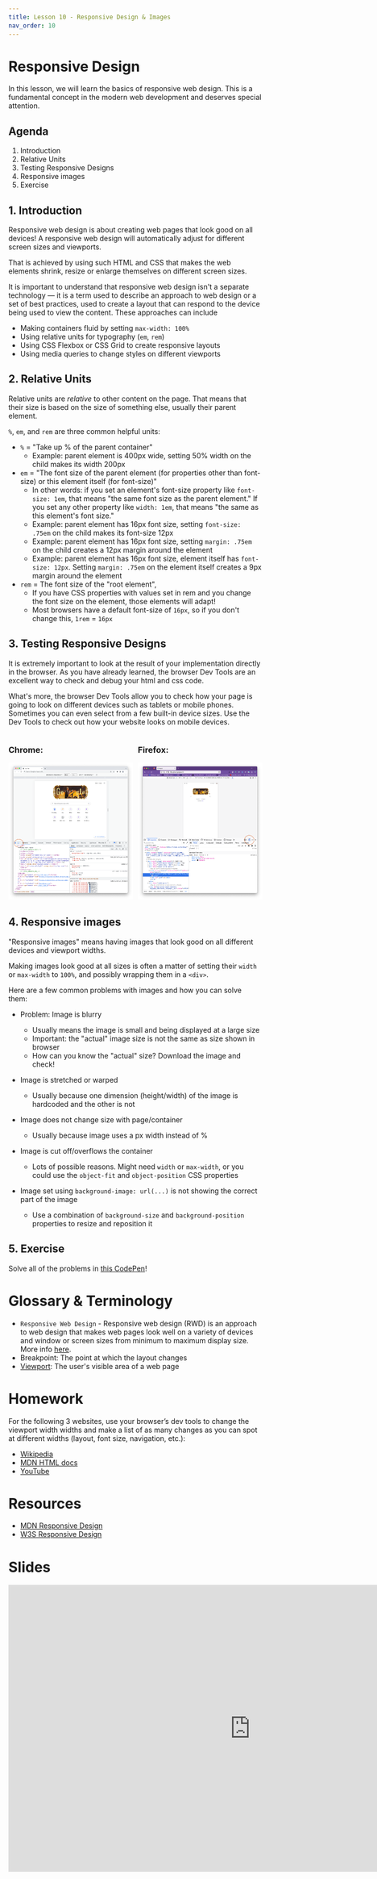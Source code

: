 ```yaml
---
title: Lesson 10 - Responsive Design & Images
nav_order: 10
---
```


# Responsive Design

In this lesson, we will learn the basics of responsive web design. This is a fundamental concept in the modern web development and deserves special attention.

## Agenda

1. Introduction
2. Relative Units
3. Testing Responsive Designs
4. Responsive images
5. Exercise

## 1. Introduction

Responsive web design is about creating web pages that look good on all devices! A responsive web design will automatically adjust for different screen sizes and viewports.

That is achieved by using such HTML and CSS that makes the web elements shrink, resize or enlarge themselves on different screen sizes.

It is important to understand that responsive web design isn't a separate technology — it is a term used to describe an approach to web design or a set of best practices, used to create a layout that can respond to the device being used to view the content. These approaches can include

- Making containers fluid by setting `max-width: 100%`
- Using relative units for typography (`em`, `rem`)
- Using CSS Flexbox or CSS Grid to create responsive layouts
- Using media queries to change styles on different viewports

## 2. Relative Units

Relative units are _relative_ to other content on the page. That means that their size is based on the size of something else, usually their parent element.

`%`, `em`, and `rem` are three common helpful units:

- `%` = "Take up % of the parent container"
  - Example: parent element is 400px wide, setting 50% width on the child makes its width 200px
- `em` = "The font size of the parent element (for properties other than font-size) or this element itself (for font-size)"
  - In other words: if you set an element's font-size property like `font-size: 1em`, that means "the same font size as the parent element." If you set any other property like `width: 1em`, that means "the same as this element's font size."
  - Example: parent element has 16px font size, setting `font-size: .75em` on the child makes its font-size 12px
  - Example: parent element has 16px font size, setting `margin: .75em` on the child creates a 12px margin around the element
  - Example: parent element has 16px font size, element itself has `font-size: 12px`. Setting `margin: .75em` on the element itself creates a 9px margin around the element
- `rem` = The font size of the "root element", <html>
  - If you have CSS properties with values set in rem and you change the font size on the <html> element, those elements will adapt!
  - Most browsers have a default font-size of `16px`, so if you don't change this, `1rem` = `16px`

## 3. Testing Responsive Designs

It is extremely important to look at the result of your implementation directly in the browser. As you have already learned, the browser Dev Tools are an excellent way to check and debug your html and css code.

What's more, the browser Dev Tools allow you to check how your page is going to look on different devices such as tablets or mobile phones. Sometimes you can even select from a few built-in device sizes. Use the Dev Tools to check out how your website looks on mobile devices.

<div style="display: flex; flex-direction: row; justify-content: space-between; align-items: center;">
  <div style="width: 49%">
    <h3>Chrome:</h3>
    <img width="100%" alt="The menu that appears when you inspect in Chrome, with the responsive design mode button circled" src="./responsive-design-chrome.png" />
  </div>
  <div style="width: 49%">
    <h3>Firefox:</h3>
    <img width="100%" alt="The menu that appears when you inspect in Firefox, with the responsive design mode button circled" src="./responsive-design-firefox.png" />
  </div>
</div>

## 4. Responsive images

"Responsive images" means having images that look good on all different devices and viewport widths.

Making images look good at all sizes is often a matter of setting their `width` or `max-width` to `100%`, and possibly wrapping them in a `<div>`.

Here are a few common problems with images and how you can solve them:

- Problem: Image is blurry

  - Usually means the image is small and being displayed at a large size
  - Important: the "actual" image size is not the same as size shown in browser
  - How can you know the "actual" size? Download the image and check!

- Image is stretched or warped

  - Usually because one dimension (height/width) of the image is hardcoded and the other is not

- Image does not change size with page/container

  - Usually because image uses a px width instead of %

- Image is cut off/overflows the container

  - Lots of possible reasons. Might need `width` or `max-width`, or you could use the `object-fit` and `object-position` CSS properties

- Image set using `background-image: url(...)` is not showing the correct part of the image
  - Use a combination of `background-size` and `background-position` properties to resize and reposition it

## 5. Exercise

Solve all of the problems in [this CodePen](https://codepen.io/redi-school/pen/OJBQwON)!

# Glossary & Terminology

- `Responsive Web Design` - Responsive web design (RWD) is an approach to web design that makes web pages look well on a variety of devices and window or screen sizes from minimum to maximum display size. More info [here](https://en.wikipedia.org/wiki/Responsive_web_design).
- Breakpoint: The point at which the layout changes
- [Viewport](https://www.w3schools.com/css/css_rwd_viewport.asp): The user's visible area of a web page

# Homework

For the following 3 websites, use your browser’s dev tools to change the viewport width widths and make a list of as many changes as you can spot at different widths (layout, font size, navigation, etc.):

- [Wikipedia](https://en.wikipedia.org/wiki/Main_Page)
- [MDN HTML docs](https://developer.mozilla.org/en-US/docs/Web/HTML)
- [YouTube](https://youtube.com)

# Resources

- [MDN Responsive Design](https://developer.mozilla.org/en-US/docs/Learn/CSS/CSS_layout/Responsive_Design)
- [W3S Responsive Design](https://www.w3schools.com/html/html_responsive.asp)

# Slides

<iframe src="https://docs.google.com/presentation/d/e/2PACX-1vQO1aoZVE0Bv6zOUqhvPd4gM-XnyPErkzbQljQsj7zLRHtKr6NkSmXGAhs9iLzwGKilQX45D5TCFFzX/embed" frameborder="0" width="960" height="569" allowfullscreen="true" mozallowfullscreen="true" webkitallowfullscreen="true"></iframe>
